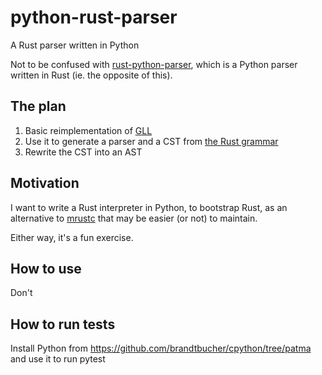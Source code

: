 # python-rust-parser
A Rust parser written in Python

Not to be confused with [rust-python-parser](https://github.com/ProgVal/rust-python-parser/),
which is a Python parser written in Rust (ie. the opposite of this).

## The plan

1. Basic reimplementation of [GLL](https://github.com/rust-lang/gll)
2. Use it to generate a parser and a CST from [the Rust grammar](https://github.com/rust-lang/wg-grammar)
3. Rewrite the CST into an AST

## Motivation

I want to write a Rust interpreter in Python, to bootstrap Rust, as
an alternative to [mrustc](https://github.com/thepowersgang/mrustc/) that
may be easier (or not) to maintain.

Either way, it's a fun exercise.

## How to use

Don't

## How to run tests

Install Python from https://github.com/brandtbucher/cpython/tree/patma and
use it to run pytest
